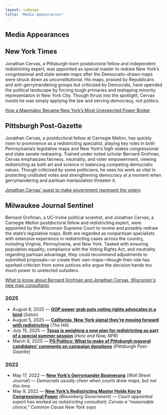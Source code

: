 ```yaml
---
layout: subpage
title: "Media Appearances"
---
```


<div class="Section__header flush">
  <h2 class="h2">Media Appearances</h2>
</div>

<div class="grid column2 grey boxes js-list">

  <div>
    <h2>New York Times</h2>
    <p class="p1">
      Jonathan Cervas, a Pittsburgh-born postdoctoral fellow and independent redistricting expert, was appointed as special master to redraw New York’s congressional and state senate maps after the Democratic-drawn maps were struck down as unconstitutional. His maps, praised by Republicans and anti-gerrymandering groups but criticized by Democrats, have upended the political landscape by forcing tough primaries and reshaping minority representation in New York City. Though thrust into the spotlight, Cervas insists he was simply applying the law and serving democracy, not politics.
    </p>
    <p class="p1">
      <a class="cta" href="https://www.nytimes.com/2022/05/28/nyregion/jonathan-cervas-redistricting-maps-ny.html?unlocked_article_code=1.ek8.vcQB.1MWKUMJCGO5R&smid=url-share">
        How a Mapmaker Became New York’s Most Unexpected Power Broker
      </a>
    </p>
  </div>

  <div>
    <h2>Pittsburgh Post-Gazette</h2>
    <p class="p1">
      Jonathan Cervas, a postdoctoral fellow at Carnegie Mellon, has quickly risen to prominence as a redistricting specialist, playing key roles in both Pennsylvania’s legislative maps and New York’s high-stakes congressional and state senate redrawing. Trained under noted scholar Bernard Grofman, Cervas emphasizes fairness, neutrality, and voter empowerment, viewing redistricting as both art and science in balancing competing democratic values. Though criticized by some politicians, he sees his work as vital to protecting undiluted votes and strengthening democracy at a moment when gerrymandering and partisan manipulation threaten it.
    </p>
    <p class="p1">
      <a class="cta" href="https://www.post-gazette.com/news/politics-state/2022/09/04/jonathan-cervas-carnegie-mellon-census-redistricting-pa-legislative-districts/stories/202208310151">
        Jonathan Cervas’ quest to make government represent the voters
      </a>
    </p>
  </div>

  <div>
    <h2>Milwaukee Journal Sentinel</h2>
    <p class="p1">
      Bernard Grofman, a UC-Irvine political scientist, and Jonathan Cervas, a Carnegie Mellon postdoctoral fellow and redistricting expert, were appointed by the Wisconsin Supreme Court to review and possibly redraw the state’s legislative maps. Both are regarded as nonpartisan specialists with extensive experience in redistricting cases across the country, including Virginia, Pennsylvania, and New York. Tasked with ensuring population equality, compliance with the Voting Rights Act, and neutrality regarding partisan advantage, they could recommend adjustments to submitted proposals—or create their own maps—though their role has sparked criticism from some justices who argue the decision hands too much power to unelected outsiders.
    </p>
    <p class="p1">
      <a class="cta" href="https://www.jsonline.com/story/news/politics/2024/01/02/wisconsins-new-maps-could-come-down-to-two-experts-who-are-they/72048291007/">
        What to know about Bernard Grofman and Jonathan Cervas, Wisconsin's new map consultants
      </a>
    </p>
  </div>

</div>

### 2025
- August 8, 2025 — **[GOP power grab puts voting rights advocates in a bind](https://www.salon.com/2025/08/08/gop-power-grab-puts-anti-gerrymandering-advocates-in-a-bind/)** (*Salon*)
- August 5, 2025 — **[California, New York signal they’re moving forward with redistricting](https://thehill.com/homenews/campaign/5437566-california-new-york-redistricting/)** (*The Hill*)
- July 15, 2025 — **[Texas is weighing a new plan for redistricting as part of a special summer session](https://www.wbur.org/hereandnow/2025/07/15/texas-redistricting)** (*Here and Now, NPR*)
- March 6, 2025 — **[PG Politics: What to make of Pittsburgh mayoral candidates’ comments on campaign donations](https://www.post-gazette.com/news/politics-local/2025/03/06/pittsburgh-mayor-gainey-oconnor-donors/stories/202503060093)** (*Pittsburgh Post-Gazette*)

### 2022
- May 17, 2022 — **[New York’s Gerrymander Boomerang](https://www.wsj.com/opinion/new-yorks-gerrymander-boomerang-albany-special-master-redistricting-map-jonathan-cervas-democrats-11652818602?gaa_at=eafs&gaa_n=ASWzDAh81aGzJi63W9EFdYXLWz4c-pqaqbMXhzRyOV-LcjXixINV6rKWv87c&gaa_ts=689feb48&gaa_sig=Rl2FEKSnAH77MRCvbz_tzV9rKV3BlrVlIPeT5wPiSj6vR7NkfEhKcAvvsn9iWgSwrMepusNfwlFuUeYOrieMPQ%3D%3D)** (*Wall Street Journal*) — *Democrats usually cheer when courts draw maps, but not this time.*
- May 9, 2022 — **[New York’s Redistricting Master Holds Key to Congressional Power](https://about.bgov.com/insights/news/new-yorks-redistricting-master-holds-key-to-congressional-power/)** (*Bloomberg Government*) — *Court-appointed expert has worked as redistricting consultant; Cervas a “reasonable choice,” Common Cause New York says*
